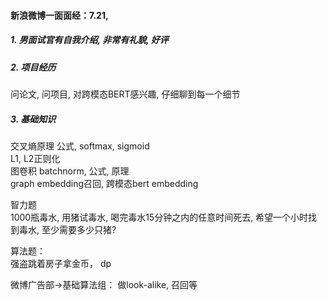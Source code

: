

#### 新浪微博一面面经：7.21, 
##### 1. 男面试官有自我介绍, 非常有礼貌, 好评
##### 2. 项目经历
问论文, 问项目, 对跨模态BERT感兴趣, 仔细聊到每一个细节  
##### 3. 基础知识
交叉熵原理 公式, softmax, sigmoid  
L1, L2正则化  
图卷积
batchnorm, 公式, 原理  
graph embedding召回, 跨模态bert embedding  

智力题  
1000瓶毒水, 用猪试毒水, 喝完毒水15分钟之内的任意时间死去, 希望一个小时找到毒水, 至少需要多少只猪?  

算法题：  
强盗跳着房子拿金币， dp  


微博广告部->基础算法组： 做look-alike, 召回等
